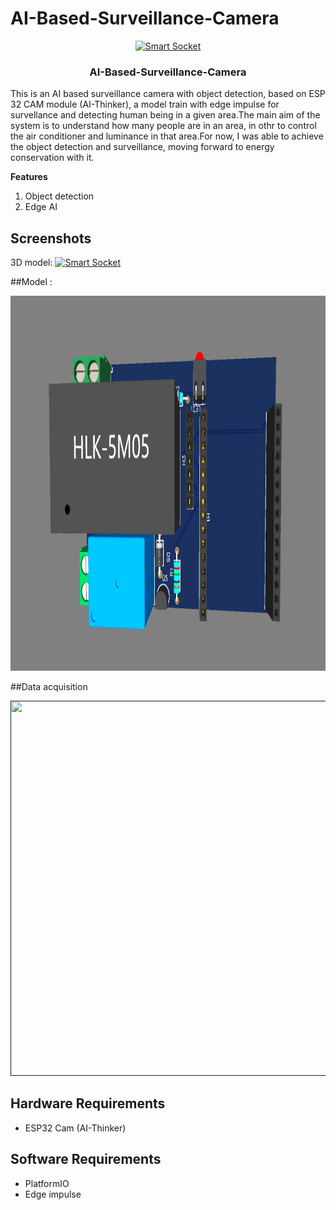 # AI-Based-Surveillance-Camera

<p align="center">
    <a href="" rel="noopener">
        <img width=200px height=200px src = "https://github.com/aliyou-sn/Surveillance-Camera-with-object-detection/blob/main/AI%20surveillance" alt="Smart Socket">
    </a>
</p>

<h3 align="center">AI-Based-Surveillance-Camera</h3>

This is an AI based surveillance camera with object detection, based on ESP 32 CAM module (AI-Thinker), a model train with edge impulse for survellance and detecting human being in a given area.The main aim of the system is to understand how many people are in an area, in othr to control the air conditioner and luminance in that area.For now, I was able to achieve the object detection and surveillance, moving forward to energy conservation with it.

**Features**

1. Object detection
2. Edge AI

## Screenshots

3D model:
<a href="" rel="noopener">
        <img width=1000px height=600px src = "" alt="Smart Socket">
    </a>


##Model :

<a href="" rel="noopener">
        <img width=1000px height=600px src = "https://github.com/aliyou-sn/Smart-Socket/blob/main/images/PCB3D.png" alt="Smart Socket">
    </a>

##Data acquisition


<a href="" rel="noopener">
        <img width=1000px height=600px src = "https://github.com/aliyou-sn/Surveillance-Camera-with-object-detection/blob/main/Screenshot%202023-07-11%20at%2012.03.59%20PM.png">
    </a>

## Hardware Requirements

* ESP32 Cam (AI-Thinker)

## Software Requirements

* PlatformIO
* Edge impulse
  








